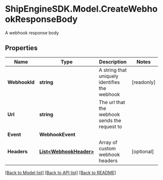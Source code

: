 # ShipEngineSDK.Model.CreateWebhookResponseBody
A webhook response body

## Properties

Name | Type | Description | Notes
------------ | ------------- | ------------- | -------------
**WebhookId** | **string** | A string that uniquely identifies the webhook | [readonly] 
**Url** | **string** | The url that the webhook sends the request to | 
**Event** | **WebhookEvent** |  | 
**Headers** | [**List&lt;WebhookHeader&gt;**](WebhookHeader.md) | Array of custom webhook headers | [optional] 

[[Back to Model list]](../README.md#documentation-for-models) [[Back to API list]](../README.md#documentation-for-api-endpoints) [[Back to README]](../README.md)

